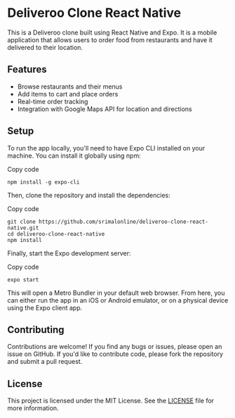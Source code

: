 
# Deliveroo Clone React Native

This is a Deliveroo clone built using React Native and Expo. It is a mobile application that allows users to order food from restaurants and have it delivered to their location.

## Features

-   Browse restaurants and their menus
-   Add items to cart and place orders
-   Real-time order tracking
-   Integration with Google Maps API for location and directions

## Setup

To run the app locally, you'll need to have Expo CLI installed on your machine. You can install it globally using npm:

Copy code

    npm install -g expo-cli

Then, clone the repository and install the dependencies:

Copy code

    git clone https://github.com/srimalonline/deliveroo-clone-react-native.git
    cd deliveroo-clone-react-native
    npm install

Finally, start the Expo development server:

Copy code

    expo start

This will open a Metro Bundler in your default web browser. From here, you can either run the app in an iOS or Android emulator, or on a physical device using the Expo client app.

## Contributing

Contributions are welcome! If you find any bugs or issues, please open an issue on GitHub. If you'd like to contribute code, please fork the repository and submit a pull request.

## License

This project is licensed under the MIT License. See the [LICENSE](https://github.com/srimalonline/deliveroo-clone-react-native/blob/main/LICENSE) file for more information.
